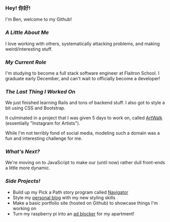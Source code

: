 ### Hey! 你好!

I'm Ben, welcome to my Github!

### _A Little About Me_
I love working with others, systematically attacking problems, and making weird/interesting stuff.

### _My Current Role_
I'm studying to become a full stack software engineer at Flaitron School. I graduate early December, and can't wait to officially become a developer! 

### _The Last Thing I Worked On_
We just finished learning Rails and tons of backend stuff. I also got to style a bit using CSS and Bootstrap.

It culminated in a project that I was given 5 days to work on, called [ArtWalk](https://github.com/BenLooper/Mod2Project) (essentially "Instagram for Artists").

While I'm not terribly fond of social media, modeling such a domain was a fun and interesting challenge for me.

### _What's Next?_
We're moving on to JavaScript to make our (until now) rather dull front-ends a little more dynamic.

### _Side Projects!_
  - Build up my Pick a Path story program called [Navigator](https://github.com/BenLooper/Navigator)
  - Style my [personal blog](http://benlooper.net/) with my new styling skills
  - Make a basic portfolio site (hosted on Github) to showcase things I'm working on
  - Turn my raspberry pi into an [ad blocker](https://www.raspberrypi.org/blog/pi-hole-raspberry-pi/) for my apartment!

